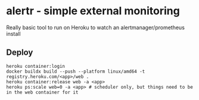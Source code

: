 # alertr - simple external monitoring

Really basic tool to run on Heroku to watch an alertmanager/prometheus install

## Deploy

```
heroku container:login
docker buildx build --push --platform linux/amd64 -t registry.heroku.com/<app>/web .
heroku container:release web -a <app>
heroku ps:scale web=0 -a <app> # scheduler only, but things need to be in the web container for it
```
